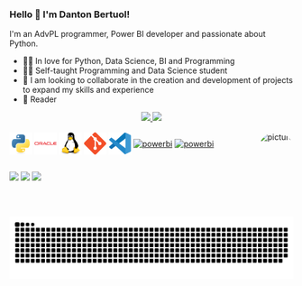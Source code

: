 ### Hello 👋 I'm Danton Bertuol!

I'm an AdvPL programmer, Power BI developer and passionate about Python.

- 👩‍💻 In love for Python, Data Science, BI and Programming
- 👩‍🎓 Self-taught Programming and Data Science student 
- 🤝 I am looking to collaborate in the creation and development of projects to expand my skills and experience
- 📖 Reader 

<div align="center">
  <a href="https://github.com/dantonbertuol">
  <img height="180em" src="https://github-readme-stats.vercel.app/api?username=dantonbertuol&show_icons=true&theme=radical&include_all_commits=true&count_private=true"/>
  <img height="180em" src="https://github-readme-stats.vercel.app/api/top-langs/?username=dantonbertuol&layout=compact&langs_count=7&theme=radical"/></a>
</div>
<div style="display: inline_block"><br>
  <a href="https://www.python.org/"><img align="center" alt="python" height="40" width="40"             src="https://raw.githubusercontent.com/devicons/devicon/master/icons/python/python-original.svg"></a>
  <a href="https://www.oracle.com/"><img align="center" alt="oracle" height="40" width="40" src="https://raw.githubusercontent.com/devicons/devicon/master/icons/oracle/oracle-original.svg"></a>
  <a href="https://ubuntu.com/"><img align="center" alt="linux" height="40" width="40" src="https://raw.githubusercontent.com/devicons/devicon/master/icons/linux/linux-original.svg"></a>
  <a href="https://git-scm.com/"><img align="center" alt="git" height="40" width="40" src="https://raw.githubusercontent.com/devicons/devicon/master/icons/git/git-original.svg"></a>
  <a href="https://code.visualstudio.com/"><img align="center" alt="vscode" height="40" width="40" src="https://raw.githubusercontent.com/devicons/devicon/master/icons/vscode/vscode-original.svg"></a>
  <a href="https://powerbi.microsoft.com/"><img align="center" alt="powerbi" height="40" width="40" src="https://raw.githubusercontent.com/microsoft/PowerBI-Icons/main/SVG/PowerBI.svg"></a>
  <a href="https://www.totvs.com/"><img align="center" alt="powerbi" height="40" width="40" src="https://cdn.icon-icons.com/icons2/2107/PNG/512/file_type_advpl_icon_130762.png"></a>
  <img align="right" alt="picture" height="150" style="border-radius:50px;" src="https://bmsastech.com/wp-content/uploads/2020/05/feont-end-developer-vector-art.png">
</div>
  
##
  
  
<div>
  <a href="https://instagram.com/dantonbertuol" target="_blank"><img src="https://img.shields.io/badge/-Instagram-%23E4405F?style=for-the-badge&logo=instagram&logoColor=white" target="_blank"></a>
  <a href="https://www.linkedin.com/in/dantonbertuol" target="_blank"><img src="https://img.shields.io/badge/-LinkedIn-%230077B5?style=for-the-badge&logo=linkedin&logoColor=white" target="_blank"></a> 
  <a href = "mailto:dantonjb@gmail.com"><img src="https://img.shields.io/badge/-Gmail-%23333?style=for-the-badge&logo=gmail&logoColor=white" target="_blank"></a>
</div>  

![Snake animation](https://github.com/dantonbertuol/dantonbertuol/blob/output/github-contribution-grid-snake.svg)
